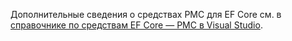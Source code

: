 Дополнительные сведения о средствах PMC для EF Core см. в [справочнике по средствам EF Core — PMC в Visual Studio](/ef/core/miscellaneous/cli/powershell).